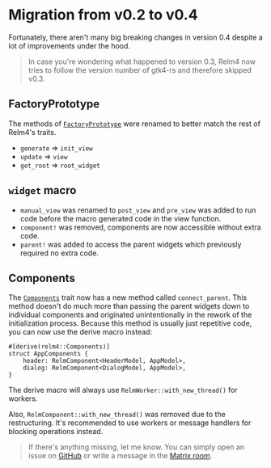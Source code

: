 # Migration from v0.2 to v0.4

Fortunately, there aren't many big breaking changes in version 0.4 despite a lot of improvements under the hood.

> In case you're wondering what happened to version 0.3, Relm4 now tries to follow the version number of gtk4-rs and therefore skipped v0.3.

## FactoryPrototype

The methods of [`FactoryPrototype`](https://relm4.org/docs/stable/relm4/factory/trait.FactoryPrototype.html) were renamed to better match the rest of Relm4's traits.

+ `generate` => `init_view`
+ `update` => `view`
+ `get_root` => `root_widget`

## `widget` macro

+ `manual_view` was renamed to `post_view` and `pre_view` was added to run code before the macro generated code in the view function.
+ `component!` was removed, components are now accessible without extra code.
+ `parent!` was added to access the parent widgets which previously required no extra code.

## Components

The [`Components`](https://relm4.org/docs/stable/relm4/trait.Components.html) trait now has a new method called `connect_parent`.
This method doesn't do much more than passing the parent widgets down to individual components and originated unintentionally in the rework of the initialization process.
Because this method is usually just repetitive code, you can now use the derive macro instead:

```rust, no_run
#[derive(relm4::Components)]
struct AppComponents {
    header: RelmComponent<HeaderModel, AppModel>,
    dialog: RelmComponent<DialogModel, AppModel>,
}
```

The derive macro will always use `RelmWorker::with_new_thread()` for workers.

Also, `RelmComponent::with_new_thread()` was removed due to the restructuring. 
It's recommended to use workers or message handlers for blocking operations instead.


> If there's anything missing, let me know. You can simply open an issue on [GitHub](https://github.com/Relm4/Relm4) or write a message in the [Matrix room](https://matrix.to/#/#relm4:matrix.org).
